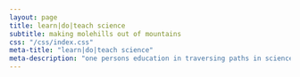```yaml
---
layout: page
title: learn|do|teach science
subtitle: making molehills out of mountains
css: "/css/index.css"
meta-title: "learn|do|teach science"
meta-description: "one persons education in traversing paths in science"
---
```

